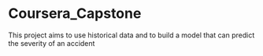 # Coursera_Capstone
This project aims to use historical data and to build a model that can predict the severity of an accident
